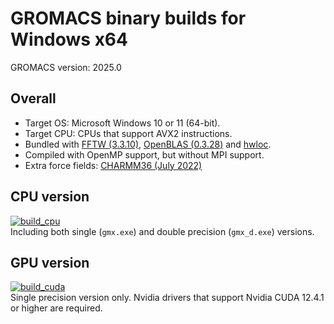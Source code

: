 # GROMACS binary builds for Windows x64

GROMACS version: 2025.0

## Overall
- Target OS: Microsoft Windows 10 or 11 (64-bit).
- Target CPU: CPUs that support AVX2 instructions.
- Bundled with [FFTW (3.3.10)](https://fftw.org), [OpenBLAS (0.3.28)](https://www.openblas.net/) and [hwloc](https://www.open-mpi.org/projects/hwloc/).
- Compiled with OpenMP support, but without MPI support.
- Extra force fields: [CHARMM36 (July 2022)](https://mackerell.umaryland.edu/charmm_ff.shtml#gromacs)

## CPU version
[![build_cpu](https://github.com/KaneGreen/GROMACS-Windows-Builder/actions/workflows/build_cpu.yml/badge.svg)](https://github.com/KaneGreen/GROMACS-Windows-Builder/actions/workflows/build_cpu.yml)  
Including both single (`gmx.exe`) and double precision (`gmx_d.exe`) versions.

## GPU version
[![build_cuda](https://github.com/KaneGreen/GROMACS-Windows-Builder/actions/workflows/build_cuda.yml/badge.svg)](https://github.com/KaneGreen/GROMACS-Windows-Builder/actions/workflows/build_cuda.yml)  
Single precision version only. Nvidia drivers that support Nvidia CUDA 12.4.1 or higher are required.
